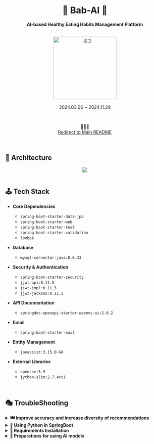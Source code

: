 <div align="center">
  
  # 🍙 Bab-Al 🍙 
  **AI-based Healthy Eating Habits Management Platform**  
  
  <br>
  <img src="https://github.com/user-attachments/assets/ed8c04ef-7b31-4ec4-b3ba-c794927d6fe5" alt="로고" width="200">   

  2024.03.06 ~ 2024.11.29

  <br>

  🔽🔽🔽  
  <a href="https://github.com/Bab-Al">Redirect to Main README</a>
  
</div>

<br>

## 🎀 Architecture
<div align="center">
  <img src="https://github.com/user-attachments/assets/e6c5c182-eaab-41b8-8e78-341b3253d45b">
</div>

<br>

## 🕹️ Tech Stack
- **Core Dependencies**
  - `spring-boot-starter-data-jpa`
  - `spring-boot-starter-web`
  - `spring-boot-starter-test`
  - `spring-boot-starter-validation`
  - `lombok`

- **Database**
  - `mysql-connector-java:8.0.33`

- **Security & Authentication**
  - `spring-boot-starter-security`
  - `jjwt-api:0.11.5`
  - `jjwt-impl:0.11.5`
  - `jjwt-jackson:0.11.5`

- **API Documentation**
  - `springdoc-openapi-starter-webmvc-ui:2.0.2`

- **Email**
  - `spring-boot-starter-mail`

- **Entity Management**
  - `javassist:3.15.0-GA`

- **External Libraries**
  - `opencsv:5.9`
  - `jython-slim:2.7.4rc1`

<br>

## 🎭 TroubleShooting
<details>
<summary><b>🍽️ Improve accuracy and increase diversity of recommendations</b></summary>
  
> **Problem** : The content-based filtering algorithm using the cosine similarity comparison previously implemented has a limitation in that the accuracy of recommendations is poor and various recommendations cannot be made.
>
> **Solution** : Using the recbole framework, recommendations based on the neural graph collaborative filtering (NGCF) model provide recipe items that other users like.
>
> **Tech Blog**
> <ul>
>   <li><a href="https://alsrudalsrudalsrud.tistory.com/303">Analysis of recommendation system research trends 1 : Previously recommended systems</a></li>
>   <li><a href="https://alsrudalsrudalsrud.tistory.com/304">Analysis of recommendation system research trends 2 : GNN-based</a></li>
>   <li><a href="https://alsrudalsrudalsrud.tistory.com/305">Analysis of recommendation system research trends 3 : GNN-model</a></li>
> </ul>
  
</details>

<details>
<summary><b>🐍 Using Python in SpringBoot</b></summary>
  
> **Problem** : It was complicated to operate multiple servers for backend code and ai code when developed in an on-premises environment.
>
> **Solution** : Integrating back-end and ai servers, and add a 'jython' dependency to use python in spring boot, a back-end framework.
>
> **Tech Blog**
> <ul>
>   <li><a href="https://alsrudalsrudalsrud.tistory.com/336">Jython</a></li>
> </ul>
  
</details>

<details>
<summary><b>📜 Requirements Installation</b></summary>
  
> **Problem** : After I clone the RecBole framework to use in Spring Boot, the torch installation fails while executing the command 'pip install -e. --verbose'.
>
> **Solution** : The Python version should be between 3.8 and 3.10, the Python and Pip versions must match, and the installed Python should be 64-bit.
>
> **Tech Blog**
> <ul>
>   <li><a href="https://alsrudalsrudalsrud.tistory.com/337">Could not find a version that satisfies the requirement torch>=1.10.0 (from recbole) (from versions: none)</a></li>
> </ul>
  
</details>

<details>
<summary><b>🦾 Preparations for using AI models</b></summary>
  
> **Problem** : I tried to train the Recbole dataset, but I kept getting this error despite the torch module. 'ModuleNotFoundError: No module named 'torch''.
>
> **Solution** : Install CUDA and Nvidia Driver, then reinstall PyTorch compatible with the corresponding CUDA version.
>
> **Tech Blog**
> <ul>
>   <li><a href="https://alsrudalsrudalsrud.tistory.com/341">error: subprocess-exited-with-error ~ ModuleNotFoundError: No module named 'torch'</a></li>
> </ul>
  
</details>
